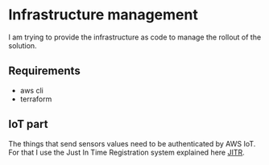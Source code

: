 # Infrastructure management
I am trying to provide the infrastructure as code to manage the rollout of the solution.
## Requirements
- aws cli
- terraform

## IoT part
The things that send sensors values need to be authenticated by AWS IoT.
For that I use the Just In Time Registration system explained here [JITR](https://docs.aws.amazon.com/iot/latest/developerguide/auto-register-device-cert.html).

